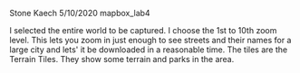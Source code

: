 Stone Kaech
5/10/2020
mapbox_lab4

I selected the entire world to be captured. I choose the 1st to 10th zoom level. This lets you zoom in just enough to see streets and their names for a large city and lets' it be downloaded in a reasonable time. The tiles are the Terrain Tiles. They show some terrain and parks in the area.
